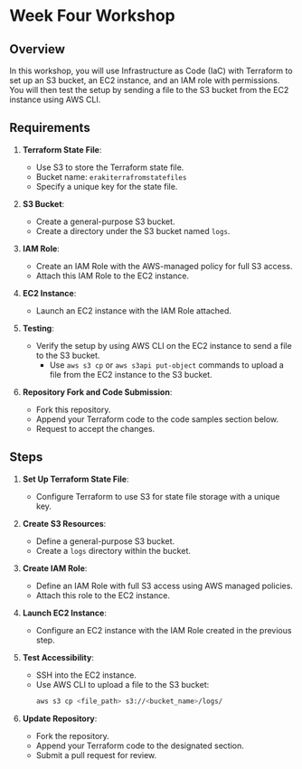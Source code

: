 # Week Four Workshop

## Overview

In this workshop, you will use Infrastructure as Code (IaC) with Terraform to set up an S3 bucket, an EC2 instance, and an IAM role with permissions. You will then test the setup by sending a file to the S3 bucket from the EC2 instance using AWS CLI.

## Requirements

1. **Terraform State File**:
   - Use S3 to store the Terraform state file.
   - Bucket name: `erakiterrafromstatefiles`
   - Specify a unique key for the state file.

2. **S3 Bucket**:
   - Create a general-purpose S3 bucket.
   - Create a directory under the S3 bucket named `logs`.

3. **IAM Role**:
   - Create an IAM Role with the AWS-managed policy for full S3 access.
   - Attach this IAM Role to the EC2 instance.

4. **EC2 Instance**:
   - Launch an EC2 instance with the IAM Role attached.
   
5. **Testing**:
   - Verify the setup by using AWS CLI on the EC2 instance to send a file to the S3 bucket.
     - Use `aws s3 cp` or `aws s3api put-object` commands to upload a file from the EC2 instance to the S3 bucket.

6. **Repository Fork and Code Submission**:
   - Fork this repository.
   - Append your Terraform code to the code samples section below.
   - Request to accept the changes.

## Steps

1. **Set Up Terraform State File**:
   - Configure Terraform to use S3 for state file storage with a unique key.

2. **Create S3 Resources**:
   - Define a general-purpose S3 bucket.
   - Create a `logs` directory within the bucket.

3. **Create IAM Role**:
   - Define an IAM Role with full S3 access using AWS managed policies.
   - Attach this role to the EC2 instance.

4. **Launch EC2 Instance**:
   - Configure an EC2 instance with the IAM Role created in the previous step.

5. **Test Accessibility**:
   - SSH into the EC2 instance.
   - Use AWS CLI to upload a file to the S3 bucket:
     ```bash
     aws s3 cp <file_path> s3://<bucket_name>/logs/
     ```

6. **Update Repository**:
   - Fork the repository.
   - Append your Terraform code to the designated section.
   - Submit a pull request for review.

